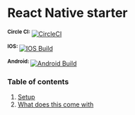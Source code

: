 # React Native starter
**<sup>Circle CI: </sup>**[![CircleCI](https://circleci.com/gh/rangle/react-native-starter/tree/dev.svg?style=svg)](https://circleci.com/gh/rangle/react-native-starter/tree/dev)

**<sup>IOS: </sup>** [![IOS Build](https://dashboard.buddybuild.com/api/statusImage?appID=5911ec83fa14870001a3c3ce&branch=dev&build=latest)](https://dashboard.buddybuild.com/apps/5911ec83fa14870001a3c3ce/build/latest?branch=dev)

**<sup>Android: </sup>** [![Android Build](https://dashboard.buddybuild.com/api/statusImage?appID=5911ee89fbf04f00014c0874&branch=dev&build=latest)](https://dashboard.buddybuild.com/apps/5911ee89fbf04f00014c0874/build/latest?branch=dev)
### Table of contents
1. [Setup](docs/SETUP.md)
1. [What does this come with](docs/INCLUDES.md)


